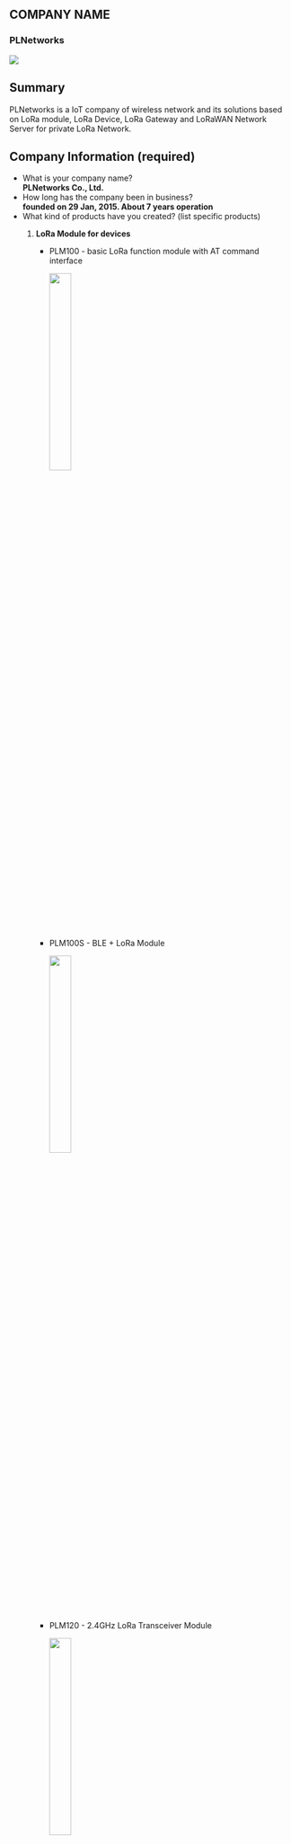 ## COMPANY NAME
### PLNetworks 
<img src="https://github.com/hyeonsfather/hotspot-manufacturers/blob/main/img/plnetworks_logo.png">   

## Summary
PLNetworks is a IoT company of wireless network and its solutions based on LoRa module, LoRa Device, LoRa Gateway and LoRaWAN Network Server for private LoRa Network.   



## Company Information (required)
* What is your company name?   
**PLNetworks Co., Ltd.** 
* How long has the company been in business?    
**founded on 29 Jan, 2015. About 7 years operation**
* What kind of products have you created? (list specific products)
    1. **LoRa Module for devices**
		+ PLM100 - basic LoRa function module with AT command interface

			<img src="https://github.com/hyeonsfather/hotspot-manufacturers/blob/main/img/plnetworks_plm100.png" width="30%"> 

		+ PLM100S - BLE + LoRa Module

			<img src="https://github.com/hyeonsfather/hotspot-manufacturers/blob/main/img/plnetworks_plm100s.png" width="30%"> 

		+ PLM120 - 2.4GHz LoRa Transceiver Module

			<img src="https://github.com/hyeonsfather/hotspot-manufacturers/blob/main/img/plnetworks_plm120.png" width="30%">

		+ PLM150 - minimized LoRa module for wearable devices

			<img src="https://github.com/hyeonsfather/hotspot-manufacturers/blob/main/img/plnetworks_plm150.png" width="30%"> 

    2. **LoRa Device**
		+ PLS100 - LoRa modem with several IO such as GPIO, RS232/485, ADC, I2C.

			<img src="https://github.com/hyeonsfather/hotspot-manufacturers/blob/main/img/plnetworks_pls100.png" width="40%"> 

		+ PLS110 - LoRa Tracker with GPS, BLE, button, buzzer and Gyro Sensor

			<img src="https://github.com/hyeonsfather/hotspot-manufacturers/blob/main/img/plnetworks_pls110.png" width="40%"> 

		+ PLS210 - Industrial LoRa Tracker for automobile

			<img src="https://github.com/hyeonsfather/hotspot-manufacturers/blob/main/img/plnetworks_pls210.png" width="40%">   

		+ PLS400 - Outdoor LoRa modem

			<img src="https://github.com/hyeonsfather/hotspot-manufacturers/blob/main/img/plnetworks_pls400.png" width="40%"> 

		+ PLS500 - BLE Beacon Scanner for indoor positioning

			<img src="https://github.com/hyeonsfather/hotspot-manufacturers/blob/main/img/plnetworks_pls500.png" width="40%"> 

		+ PLS800 - BLE-LoRa Scanner for indoor positioning

			<img src="https://github.com/hyeonsfather/hotspot-manufacturers/blob/main/img/plnetworks_pls800.png" width="40%"> 

    3. LoRa Gateway 
		+ PLG100M - Multi channel LoRa Gateway for outdoor based on SX1301

			<img src="https://github.com/hyeonsfather/hotspot-manufacturers/blob/main/img/plnetworks_plg100m.png" width="40%"> 

		+ PLG400 - Advanced Multi channel LoRa Gateway for outdoor

			<img src="https://github.com/hyeonsfather/hotspot-manufacturers/blob/main/img/plnetworks_plg400.png" width="40%"> 

		+ CG100 - Indoor LoRa Gateway based on SX1301

			<img src="https://github.com/hyeonsfather/hotspot-manufacturers/blob/main/img/plnetworks_cg100.png" width="40%"> 

		+ PLG420(scheduled) - Indoor LoRa Gateway based on SX1302 and Raspberry Pi Compute Module 4
    4. LoRa Network Server
	    + PLNS100 - Enterprise LoRaWAN Network Server for local private LoRa network 
* How many have you sold?    
**LoRa Module - over 100,000/year**   
**LoRa Device - over 20,000/year**    
**LoRa Gateway - over 2,000/year**    
**LoRa NW Server - over 50/year**    
* What brought you to the Helium Network?    
	From starting LoRa RF transceiver without LoRaWAN standard, we thought that this kind of RF feature is innovative and another part of RF solutions which is not existed in the world so that traditional building a network is not suitable to LoRa network construction and the business way of Helium network is innovative like LoRa RF transceiver. 

## Product Information (required)
* What is this product's model name?     
	**PLG420**
* Is this is a Light Hotspot or a 5G Hotspot? (Due to the time required for the HIP19 process, new applications should be for Light Hotspots or 5G Hotspots)    
	**Light Hotspot**
* Is this model for indoor, outdoor, or both? (If there are two different models for indoor and outdoor, list them separately)    
	**Indoor**
* Provide a brief description of the product:

  **PLG420 Brief Specification**
  |Title                  | Description   |
  |------------------|----------------|
  |CPU| Broadcom BCM2711C0 quad-core ARM Cortex-A72|
  |RAM| 1GB SDRAM|
  |Flash| 8GB eMMC|
  |LoRa Interface| SX1302 chipset with SX1250<br>LoRaWAN, KR920/AS923/US915<br>Frequency: 902~928MHz<br>TxPower: 23dBm<br>DataRate: 0.3kbps ~ 20kbps(upto SF5)|
  |Networking| 10/100/1000B-Tx 1 Port for LAN/WAN(802.3 AT PoE)<br>USB Type LTE Modem|
  |GPS| GNSS(GPS, Galileo, GLONASS, BeiDou), 72-channels
  |Operation Voltage| DC 48V PoE|
    
* What is your approximate price point?    
	**about USD 400 but can be changed depending on quantity and chipset supply**  
* What is your expected production and delivery timeline?     
	**Jan 2023, 1st production (expects 2,000)**

## Previous shipments (required)
* Have you shipped anything in the past?    
   **Korea, Japan, USA, Indonesia, Brazil, Ecuador, Australia**
   
* What types of products have you shipped?    
	**LoRa Module(PLM100, PLM150), LoRa Device(PLS110, PLS400), LoRa Gateway(PLG100M, PLG400)**
* Which countries have you previously shipped regulatory approved products? (FCC, CE, etc.)     
	**LoRa Module - FCC, TELEC(Japan), KC(Korea)**    
	**LoRa Device - FCC, TELEC(Japan), KC(Korea)**    
	**LoRa Gateway - FCC, TELEC(Japan), KC(Korea), RCMA(Australia), Indonesia**    


## Which countries do you plan to ship to and get regulatory certifications for? (required) 
Please list specific countries, "worldwide" or "global" are not acceptable.    
  **As before, we have a plan to ship USA, Japan, Australia, Brazil, Ecuador and Korea as well and get certification KC, FCC, TELEC, RCMA and so on**

## Customer Support (required)
* How will your customers be able to contact you for support for your products?     
	**home page www.plnetworks.co.kr and e-mail and customer support line**
* How long will the company provide customer support?     
	**official warranty is 1 year**
* How are you planning to handle repairs and replacements?     
	**Paid repair service: up to 3 year**

## Hardware Security Element (required)
* The community is concerned about devices that can be easily hacked, specifically by copying their swarm_key files. Applications should include plan for how the devices will be secured. The approved security element is an ECC608. If you would like to use an alternative security element your HIP19 will require additional review, please email the Helium Foundation (christina@helium.foundation).
* Are you using an ECC608. Yes or No?    
	**Yes. Built-in ECC608 crypto chip will be applied on PLG420**
* Encrypted/locked-down firmware. Yes or No?     
	**Yes**
* Encrypted storage of the miner swarm_key, either via disk encryption or hardware measures. Yes or No?    
	**Yes , secured in ECC608 chip**
* Encrypted buses, potting and other anti-tampering measures. Yes or No? (Please note, the final design will be audited against this statement. Do not answer 'yes' unless the design will have these features and a description of where they are implemented can be provided.)    
**Yes, by ECC608 chip**
* Willingness to submit a prototype for audit, and sharing those audit results publicly (pass or fail) Yes or No?    
	**Yes**

## Hardware Information (required) Please provide detailed hardware designs, including relevant parts.
Evidence of a functioning prototype - photos/videos. Renderings are OK but physical prototypes are much, much better.     
  <img src="https://github.com/hyeonsfather/hotspot-manufacturers/blob/main/img/plg420_shape_diagram.png" width="70%">
  <img src="https://github.com/hyeonsfather/hotspot-manufacturers/blob/main/img/plg420_block_diagram.png" width="70%">

1.  **CPU Part: RPI Compute Module 4 with Wifi**
2. **Estimated size: 130 x 130 mm**
3. **LoRa RF: SPI Interface with CPU and SX1302/1250 will be applied.**
4. **Ethernet: 10/100/1000BaseT PoE**
5. **Microchips ECC608 on I2C Interface**
     
* What are your plans for software setup and configuration for the devices?    
	**Web UI interface for setup and firmware upgrade is supported by LAN/WAN network interface which includes WiFi as well.**
This would includes remote updates and the ability for hosts to change wifi settings, via Helium's official app or otherwise. 
* Which security implementation (ECC608, TPM, TrustZone, other) are you using?     
	**ATECC608B of Microchips**
* Which LoRa chipset are you planning to use in your gateway? (We recommend you don't use the SX1301 in new designs.)    
	**SX1302 and SX1250 will be used with LBT feature.(SX1262)**
* What is the CPU?    
	**BCM2711Co Broadcom SoC**
* Other Hardware Specifications:     
	**USB Type LTE Module, Battery charging logic against emergency power off**

## Manufacturing Information (required)
* Have you built and delivered radio hardware products before?    
	**Yes, our development team has several experience for RF equipment including 3GPP small sized station, Repeaters, Mobile WiMAX, Home RF Gateways, Wi-SUN Gateways and so on.** 
* Have you built gateways before?    
	**Yes**
* How many gateways did you make?    
	**Over the past 10 years, 10,000 gateways we developed was sold** 
* If you have not built gateways before, are you using a third party manufacturer or working with a partner? This is the single largest risk with most hardware ventures. If possible please provide information about your manufacturing partners and supply chain.
* Where are you sourcing your components from?     
	**Local chip agency almost cases**
* How many radio modules/ concentrators can you procure?     
	**We don't need any type of radio module and concentrators. we put Semtech chips on board directly.**   

## Proof of Identity:
Per typical KYC/AML procedures, proof of identity for major shareholders (25%+ ownership) will be expected to be provided privately to representatives from the Helium Foundation. This will be attested and publicly confirmed by those representatives. Details for this will be provided after your application has been submitted on GitHub. 

## Budget & Capital (required)
* How many hotspots are you planning to manufacture and sell within the first six months of sales?     
	**over 2000**
* How much money will be required up-front? How much money do you have on-hand, and how much do you have access to?     
	**There is no issue for budget.**
* What is your plan for additional financing if required? (This is the second biggest risk in new hardware ventures, getting almost over the line and then running out of cash.)     
	**If the demand for hotspots is high and we need more budge than we expected, PLNetworks can cover it on its own since PLNetworks is making sufficient profits through product sales in the Korean LoRa Market.**

## Risks & Challenges (required)
Please tell us about some of the challenges that would prevent these products from becoming a reality and how you might address them.    
	**None**

## Other information (if you do not provide contact information we cannot review your proposal)
## Contact Info: 
* Contact Email (required) - seongdong.park@plnetworks.co.kr
* Website (required) - http://www.plnetworks.co.kr
* Twitter profile -
* Facebook profile -
* Discord - 
* Other social profiles -

## Payment methods available (required):
**Bank Transfer, Credit Card, Cash**

